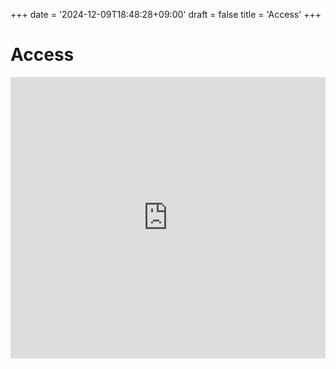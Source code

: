 +++
date = '2024-12-09T18:48:28+09:00'
draft = false
title = 'Access'
+++

# Access

<iframe src="https://www.google.com/maps/embed?pb=!1m18!1m12!1m3!1d11115.750406117859!2d141.3394037259131!3d43.07253113836052!2m3!1f0!2f0!3f0!3m2!1i1024!2i768!4f13.1!3m3!1m2!1s0x5f0b2909459fac1d%3A0x7c805ca08b4b3436!2sGraduate%20School%20of%20Environmental%20Science!5e0!3m2!1sen!2sjp!4v1733740260446!5m2!1sen!2sjp" width="100%" height="450" style="border:0;" allowfullscreen="" loading="lazy" referrerpolicy="no-referrer-when-downgrade"></iframe>